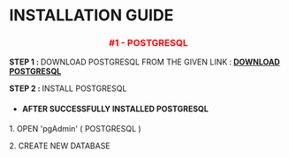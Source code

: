 # INSTALLATION GUIDE

<CENTER><H3 style="color:red" >#1 - POSTGRESQL</H3></CENTER>

<p><B>STEP 1 : </B> DOWNLOAD POSTGRESQL FROM THE GIVEN LINK :<b> <a href="https://www.postgresql.org/download/">DOWNLOAD POSTGRESQL</a></b> </p>
<p><B>STEP 2 : </B> INSTALL POSTGRESQL</p>

- #### AFTER SUCCESSFULLY INSTALLED POSTGRESQL

<p>1. OPEN 'pgAdmin' ( POSTGRESQL ) </b>
<p>2. CREATE NEW DATABASE </b> 


